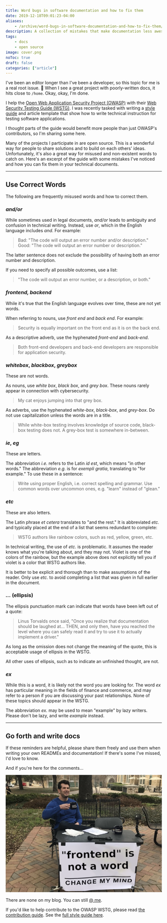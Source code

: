 ```yaml
---
title: Word bugs in software documentation and how to fix them
date: 2019-12-18T09:01:23-04:00
aliases:
    - /archive/word-bugs-in-software-documentation-and-how-to-fix-them/
description: A collection of mistakes that make documentation less awesome than it could be.
tags:
    - docs
    - open source
image: cover.png
noToc: true
draft: false
categories: ["article"]
---
```


I've been an editor longer than I've been a developer, so this topic for me is a real root issue. 🥁 When I see a great project with poorly-written docs, it hits close to `/home`. Okay, okay, I'm done.

I help the [Open Web Application Security Project (OWASP)](https://github.com/OWASP) with their [Web Security Testing Guide (WSTG)](https://github.com/OWASP/wstg). I was recently tasked with writing a [style guide](https://github.com/OWASP/wstg/blob/master/style_guide.md) and article template that show how to write technical instruction for testing software applications.

I thought parts of the guide would benefit more people than just OWASP's contributors, so I'm sharing some here.

Many of the projects I participate in are open source. This is a wonderful way for people to share solutions and to build on each others' ideas. Unfortunately, it's also a great way for misused and non-existent words to catch on. Here's an excerpt of the guide with some mistakes I've noticed and how you can fix them in your technical documents.

---

## Use Correct Words

The following are frequently misused words and how to correct them.

### _and/or_

While sometimes used in legal documents, _and/or_ leads to ambiguity and confusion in technical writing. Instead, use _or_, which in the English language includes _and_. For example:

> Bad: "The code will output an error number and/or description."
> Good: "The code will output an error number or description."

The latter sentence does not exclude the possibility of having both an error number and description.

If you need to specify all possible outcomes, use a list:

> "The code will output an error number, or a description, or both."

### _frontend, backend_

While it's true that the English language evolves over time, these are not yet words.

When referring to nouns, use _front end_ and _back end_. For example:

> Security is equally important on the front end as it is on the back end.

As a descriptive adverb, use the hyphenated _front-end_ and _back-end_.

> Both front-end developers and back-end developers are responsible for application security.

### _whitebox_, _blackbox_, _greybox_

These are not words.

As nouns, use _white box_, _black box_, and _grey box_. These nouns rarely appear in connection with cybersecurity.

> My cat enjoys jumping into that grey box.

As adverbs, use the hyphenated _white-box_, _black-box_, and _grey-box_. Do not use capitalization unless the words are in a title.

> While white-box testing involves knowledge of source code, black-box testing does not. A grey-box test is somewhere in-between.

### _ie_, _eg_

These are letters.

The abbreviation _i.e._ refers to the Latin _id est_, which means "in other words." The abbreviation _e.g._ is for _exempli gratia_, translating to "for example." To use these in a sentence:

> Write using proper English, i.e. correct spelling and grammar. Use common words over uncommon ones, e.g. "learn" instead of "glean."

### _etc_

These are also letters.

The Latin phrase _et cetera_ translates to "and the rest." It is abbreviated _etc._ and typically placed at the end of a list that seems redundant to complete:

> WSTG authors like rainbow colors, such as red, yellow, green, etc.

In technical writing, the use of _etc._ is problematic. It assumes the reader knows what you're talking about, and they may not. Violet is one of the colors of the rainbow, but the example above does not explicitly tell you if violet is a color that WSTG authors like.

It is better to be explicit and thorough than to make assumptions of the reader. Only use _etc._ to avoid completing a list that was given in full earlier in the document.

### _..._ (ellipsis)

The ellipsis punctuation mark can indicate that words have been left out of a quote:

> Linus Torvalds once said, "Once you realize that documentation should be laughed at... THEN, and only then, have you reached the level where you can safely read it and try to use it to actually implement a driver."

As long as the omission does not change the meaning of the quote, this is acceptable usage of ellipsis in the WSTG.

All other uses of ellipsis, such as to indicate an unfinished thought, are not.

### _ex_

While this is a word, it is likely not the word you are looking for. The word _ex_ has particular meaning in the fields of finance and commerce, and may refer to a person if you are discussing your past relationships. None of these topics should appear in the WSTG.

The abbreviation _ex._ may be used to mean "example" by lazy writers. Please don't be lazy, and write _example_ instead.

---

## Go forth and write docs

If these reminders are helpful, please share them freely and use them when writing your own READMEs and documentation! If there's some I've missed, I'd love to know.

And if you're here for the comments...

![Change my mind meme](crowder-change-my-mind.png#center)

There are none on my blog. You can still [@ me](/contact).

If you'd like to help contribute to the OWASP WSTG, please read [the contribution guide](https://github.com/OWASP/wstg/blob/master/CONTRIBUTING.md). See the [full style guide here](https://github.com/OWASP/wstg/blob/master/style_guide.md).
